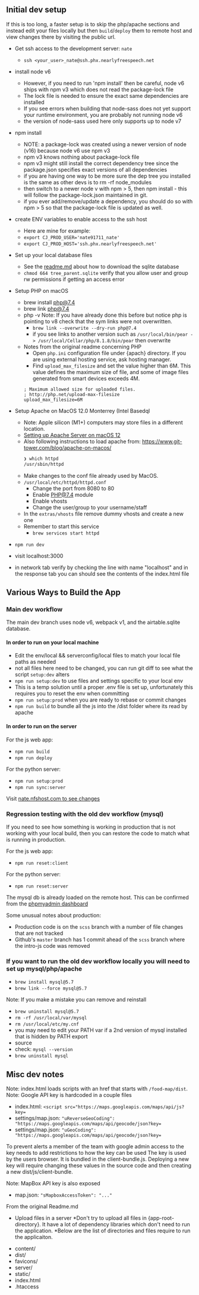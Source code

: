 ## Initial dev setup

If this is too long, a faster setup is to skip the php/apache sections and instead edit your files locally 
but then `build`/`deploy` them to remote host and view changes there by visiting the public url.

- Get ssh access to the development server: `nate`
  - `ssh <your_user>_nate@ssh.phx.nearlyfreespeech.net`
- install node v6
  - However, if you need to run 'npm install' then be careful, node v6 ships with npm v3 which does not read the package-lock file
  - The lock file is needed to ensure the exact same dependencies are installed
  - If you see errors when building that node-sass does not yet support your runtime environment, you are probably not running node v6
  - the version of node-sass used here only supports up to node v7
- npm install
  - NOTE: a package-lock was created using a newer version of node (v16) because node v6 use npm v3
  - npm v3 knows nothing about package-lock file
  - npm v3 might still install the correct dependency tree since the package.json specifies exact versions of all dependencies
  - if you are having one way to be more sure the dep tree you installed is the same as other devs is to rm -rf node_modules
  - then switch to a newer node v with npm > 5, then npm install - this will follow the package-lock.json maintained in git.
  - if you ever add/remove/update a dependency, you should do so with npm > 5 so that the package-lock file is updated as well.
- create ENV variables to enable access to the ssh host
  - Here are mine for example:
  - `export CJ_PROD_USER='nate91711_nate'`
  - `export CJ_PROD_HOST='ssh.phx.nearlyfreespeech.net'`
- Set up your local database files
  - See the [readme.md](../db/readme.md) about how to download the sqlite database 
  - `chmod 664 tree_parent.sqlite` verify that you allow user and group rw permissions if getting an access error
- Setup PHP on macOS
  - brew install php@7.4
  - brew link php@7.4
  - php -v
    Note: If you have already done this before but notice php is pointing to v8 check that the sym links were not overwritten.
    - `brew link --overwrite --dry-run php@7.4`
    - if you see links to another version such as `/usr/local/bin/pear -> /usr/local/Cellar/php/8.1.8/bin/pear` then overwrite
  - Notes from the original readme concerning PHP
    * Open `php.ini` configuration file under {apach} directory. If you are using external hosting service, ask hosting manager.
    * Find `upload_max_filesize` and set the value higher than 6M. This value defines the maximum size of file, and some of image files generated from smart devices exceeds 4M.
    ```
    ; Maximum allowed size for uploaded files.
    ; http://php.net/upload-max-filesize
    upload_max_filesize=6M
    ```


- Setup Apache on MacOS 12.0 Monterrey (Intel Basedql
  - Note: Apple silicon (M1+) computers may store files in a different location.
  - [Setting up Apache Server on macOS 12](https://getgrav.org/blog/macos-monterey-apache-multiple-php-versions)
  - Also following instructions to load apache from: https://www.git-tower.com/blog/apache-on-macos/
      ```sh
      ❯ which httpd
      /usr/sbin/httpd
      ```
  - Make changes to the conf file already used by MacOS.
  - `/usr/local/etc/httpd/httpd.conf`
    - Change the port from 8080 to 80
    - Enable PHP@7.4 module
    - Enable vhosts
    - Change the user/group to your username/staff
  - In the `extras/vhosts` file remove dummy vhosts and create a new one
  - Remember to start this service
    - `brew services start httpd`
- `npm run dev`
- visit localhost:3000
- in network tab verify by checking the line with name "localhost" and in the response tab you can should see the contents of the index.html file 

## Various Ways to Build the App

### Main dev workflow 

The main dev branch uses node v6, webpack v1, and the airtable.sqlite database.

#### In order to run on your local machine

- Edit the env/local && serverconfig/local files to match your local file paths as needed
- not all files here need to be changed, you can run git diff to see what the script `setup:dev` alters
- `npm run setup:dev` to use files and settings specific to your local env
- This is a temp solution until a proper .env file is set up, unfortunately this requires you to reset the env when committing
- `npm run setup:prod` when you are ready to rebase or commit changes
- `npm run build` to bundle all the js into the /dist folder where its read by apache

#### In order to run on the server

For the js web app:
- `npm run build`
- `npm run deploy`

For the python server:
- `npm run setup:prod` 
- `npm run sync:server`

Visit [nate.nfshost.com to see changes](https://nate.nfshost.com/food-map/)

### Regression testing with the old dev workflow (mysql)

If you need to see how something is working in production that is not working with your local build,
then you can restore the code to match what is running in production.

For the js web app:
- `npm run reset:client` 

For the python server:
- `npm run reset:server` 

The mysql db is already loaded on the remote host.
This can be confirmed from the [phpmyadmin dashboard](https://phpmyadmin.nearlyfreespeech.net/)

Some unusual notes about production:
- Production code is on the `scss` branch with a number of file changes that are not tracked
- Github's `master` branch has 1 commit ahead of the `scss` branch where the intro-js code was removed

### If you want to run the old dev workflow locally you will need to set up mysql/php/apache

  - `brew install mysql@5.7`
  - `brew link --force mysql@5.7`
 
Note: If you make a mistake you can remove and reinstall
- `brew uninstall mysql@5.7`
- `rm -rf /usr/local/var/mysql`
- `rm /usr/local/etc/my.cnf`
- you may need to edit your PATH var if a 2nd version of mysql installed that is hidden by PATH export
- source
- check: `mysql --version`
- `brew uninstall mysql`

## Misc dev notes

Note: index.html loads scripts with an href that starts with `/food-map/dist`. 
Note: Google API key is hardcoded in a couple files
- index.html: `<script src="https://maps.googleapis.com/maps/api/js?key=`
- settings/map.json: `"uReverseGeoCoding": "https://maps.googleapis.com/maps/api/geocode/json?key=`
- settings/map.json: `"uGeoCoding": "https://maps.googleapis.com/maps/api/geocode/json?key=`


To prevent alerts a member of the team with google admin access to the key needs to add restrictions to how the key can be used
The key is used by the users browser. It is bundled in the client-bundle.js. Deploying a new key will require changing
these values in the source code and then creating a new dist/js/client-bundle.

Note: MapBox API key is also exposed
- map.json: `"sMapboxAccessToken": "..."`


From the original Readme.md
  - Upload files in a server
  *Don't try to upload all files in {app-root-directory}. It have a lot of dependency libraries which don't need to run the application.
  *Below are the list of directories and files require to run the applicaiton.
  * content/
  * dist/
  * favicons/
  * server/
  * static/
  * index.html
  * .htaccess
